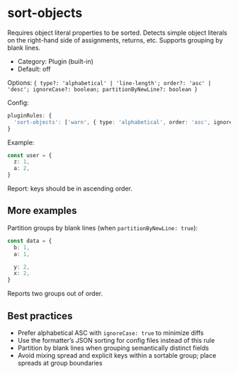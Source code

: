 # sort-objects

Requires object literal properties to be sorted. Detects simple object literals on the right-hand side of assignments, returns, etc. Supports grouping by blank lines.

- Category: Plugin (built-in)
- Default: off

Options: `{ type?: 'alphabetical' | 'line-length'; order?: 'asc' | 'desc'; ignoreCase?: boolean; partitionByNewLine?: boolean }`

Config:

```ts
pluginRules: {
  'sort-objects': ['warn', { type: 'alphabetical', order: 'asc', ignoreCase: true }],
}
```

Example:

```ts
const user = {
  z: 1,
  a: 2,
}
```

Report: keys should be in ascending order.

## More examples

Partition groups by blank lines (when `partitionByNewLine: true`):

```ts
const data = {
  b: 1,
  a: 1,

  y: 2,
  x: 2,
}
```

Reports two groups out of order.

## Best practices

- Prefer alphabetical ASC with `ignoreCase: true` to minimize diffs
- Use the formatter’s JSON sorting for config files instead of this rule
- Partition by blank lines when grouping semantically distinct fields
- Avoid mixing spread and explicit keys within a sortable group; place spreads at group boundaries
